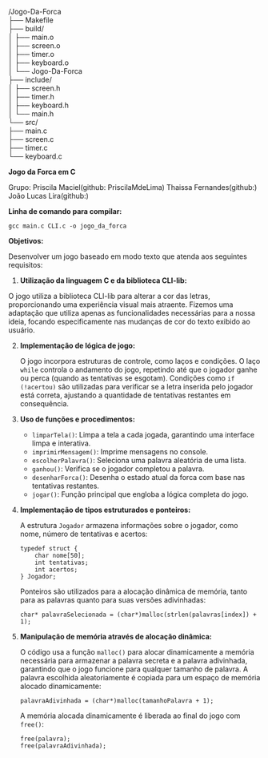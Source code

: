 /Jogo-Da-Forca            
├── Makefile                
├── build/                 
│   ├── main.o             
│   ├── screen.o           
│   ├── timer.o            
│   ├── keyboard.o         
│   └── Jogo-Da-Forca      
├── include/               
│   ├── screen.h           
│   ├── timer.h            
│   ├── keyboard.h         
│   └── main.h             
└── src/                   
    ├── main.c             
    ├── screen.c           
    ├── timer.c            
    └── keyboard.c 


**Jogo da Forca em C**

Grupo: 
Priscila Maciel(github: PriscilaMdeLima)
Thaissa Fernandes(github:)
João Lucas Lira(github:)

**Linha de comando para compilar:**

```
gcc main.c CLI.c -o jogo_da_forca
```

**Objetivos:**

Desenvolver um jogo baseado em modo texto que atenda aos seguintes requisitos:

1. **Utilização da linguagem C e da biblioteca CLI-lib:**

O jogo utiliza a biblioteca CLI-lib para alterar a cor das letras, proporcionando uma experiência visual mais atraente. Fizemos uma adaptação que utiliza apenas as funcionalidades necessárias para a nossa ideia, focando especificamente nas mudanças de cor do texto exibido ao usuário.

2. **Implementação de lógica de jogo:**

   O jogo incorpora estruturas de controle, como laços e condições. O laço `while` controla o andamento do jogo, repetindo até que o jogador ganhe ou perca (quando as tentativas se esgotam). Condições como `if (!acertou)` são utilizadas para verificar se a letra inserida pelo jogador está correta, ajustando a quantidade de tentativas restantes em consequência.

3. **Uso de funções e procedimentos:**

   - `limparTela()`: Limpa a tela a cada jogada, garantindo uma interface limpa e interativa.
   - `imprimirMensagem()`: Imprime mensagens no console.
   - `escolherPalavra()`: Seleciona uma palavra aleatória de uma lista.
   - `ganhou()`: Verifica se o jogador completou a palavra.
   - `desenharForca()`: Desenha o estado atual da forca com base nas tentativas restantes.
   - `jogar()`: Função principal que engloba a lógica completa do jogo.

4. **Implementação de tipos estruturados e ponteiros:**

   A estrutura `Jogador` armazena informações sobre o jogador, como nome, número de tentativas e acertos:
   
   ```
   typedef struct {
       char nome[50];
       int tentativas;
       int acertos;
   } Jogador;
   ```

   Ponteiros são utilizados para a alocação dinâmica de memória, tanto para as palavras quanto para suas versões adivinhadas:
   
   ```
   char* palavraSelecionada = (char*)malloc(strlen(palavras[index]) + 1);
   ```

5. **Manipulação de memória através de alocação dinâmica:**
   
	O código usa a função `malloc()` para alocar dinamicamente a memória necessária para armazenar a palavra secreta e a palavra adivinhada, garantindo que o jogo funcione para qualquer tamanho de palavra. A palavra escolhida aleatoriamente é copiada para um espaço de memória alocado dinamicamente:
   
   ```
   palavraAdivinhada = (char*)malloc(tamanhoPalavra + 1);
   ```

   A memória alocada dinamicamente é liberada ao final do jogo com `free()`:
   
   ```
   free(palavra);
   free(palavraAdivinhada);
   ```
